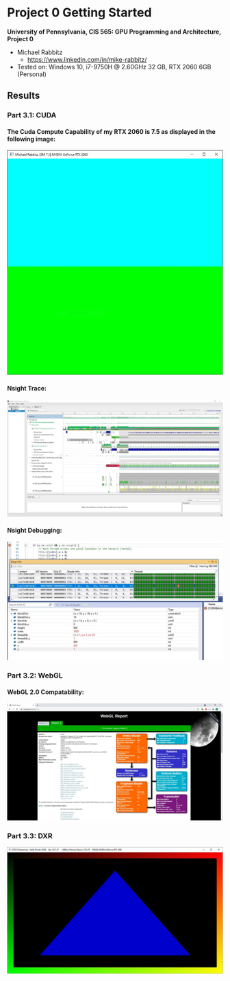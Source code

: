 Project 0 Getting Started
====================

**University of Pennsylvania, CIS 565: GPU Programming and Architecture, Project 0**

* Michael Rabbitz
  * https://www.linkedin.com/in/mike-rabbitz/
* Tested on: Windows 10, i7-9750H @ 2.60GHz 32 GB, RTX 2060 6GB (Personal)

## Results
### Part 3.1: CUDA
#### The Cuda Compute Capability of my RTX 2060 is 7.5 as displayed in the following image:
![Cuda Compute Capability](images/CudaComputeCapability.JPG)

#### Nsight Trace:
![Nsight Trace](images/Nsight_Trace.JPG)

#### Nsight Debugging:
![Nsight Debugging](images/NsightDebugging.JPG)
### Part 3.2: WebGL
#### WebGL 2.0 Compatability:
![WebGL 2.0 Compatability](images/WebGL_2.0_Compatability.JPG)

### Part 3.3: DXR
![DXR](images/DXR.JPG)
